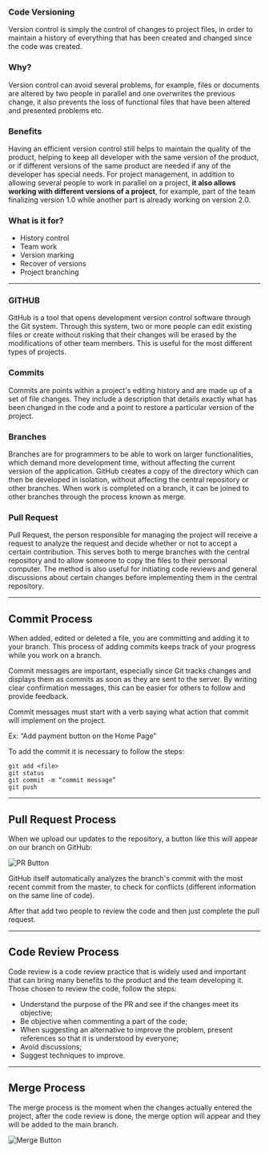 ### Code Versioning
Version control is simply the control of changes to project files, in order to maintain a history of everything that has been created and changed since the code was created.

### Why?
Version control can avoid several problems, for example, files or documents are altered by two people in parallel and one overwrites the previous change, it also prevents the loss of functional files that have been altered and presented problems etc.

### Benefits
Having an efficient version control still helps to maintain the quality of the product, helping to keep all developer with the same version of the product, or if different versions of the same product are needed if any of the developer has special needs.
For project management, in addition to allowing several people to work in parallel on a project, **it also allows working with different versions of a project**, for example, part of the team finalizing version 1.0 while another part is already working on version 2.0.

### What is it for?
* History control
* Team work
* Version marking
* Recover of versions
* Project branching

---

### GITHUB
GitHub is a tool that opens development version control software through the Git system.
Through this system, two or more people can edit existing files or create without risking that their changes will be erased by the modifications of other team members. This is useful for the most different types of projects.

### Commits
Commits are points within a project's editing history and are made up of a set of file changes. They include a description that details exactly what has been changed in the code and a point to restore a particular version of the project.

### Branches
Branches are for programmers to be able to work on larger functionalities, which demand more development time, without affecting the current version of the application. GitHub creates a copy of the directory which can then be developed in isolation, without affecting the central repository or other branches.
When work is completed on a branch, it can be joined to other branches through the process known as merge.

### Pull Request
Pull Request, the person responsible for managing the project will receive a request to analyze the request and decide whether or not to accept a certain contribution. This serves both to merge branches with the central repository and to allow someone to copy the files to their personal computer.
The method is also useful for initiating code reviews and general discussions about certain changes before implementing them in the central repository.

---

## Commit Process
When added, edited or deleted a file, you are committing and adding it to your branch. This process of adding commits keeps track of your progress while you work on a branch.

Commit messages are important, especially since Git tracks changes and displays them as commits as soon as they are sent to the server. By writing clear confirmation messages, this can be easier for others to follow and provide feedback.

Commit messages must start with a verb saying what action that commit will implement on the project.

Ex: “Add payment button on the Home Page”

To add the commit it is necessary to follow the steps:

~~~
git add <file>
git status
git commit -m “commit message”
git push
~~~

---

## Pull Request Process
When we upload our updates to the repository, a button like this will appear on our branch on GitHub:

![PR Button](https://i.stack.imgur.com/7yscx.png)

GitHub itself automatically analyzes the branch's commit with the most recent commit from the master, to check for conflicts (different information on the same line of code).

After that add two people to review the code and then just complete the pull request.

---

## Code Review Process
Code review is a code review practice that is widely used and important that can bring many benefits to the product and the team developing it.
Those chosen to review the code, follow the steps:
* Understand the purpose of the PR and see if the changes meet its objective;
* Be objective when commenting a part of the code;
* When suggesting an alternative to improve the problem, present references so that it is understood by everyone;
* Avoid discussions;
* Suggest techniques to improve.

---

## Merge Process
The merge process is the moment when the changes actually entered the project, after the code review is done, the merge option will appear and they will be added to the main branch.

![Merge Button](https://res.cloudinary.com/hy4kyit2a/f_auto,fl_lossy,q_70/learn/modules/git-and-git-hub-basics/work-with-teams-in-git-hub/images/ee1ac13899b9fda14ac445b737044893_5-noconflicts.png)
